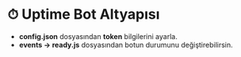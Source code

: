 # ⏱ Uptime Bot Altyapısı

- **config.json** dosyasından **token** bilgilerini ayarla.
- **events -> ready.js** dosyasından botun durumunu değiştirebilirsin.
